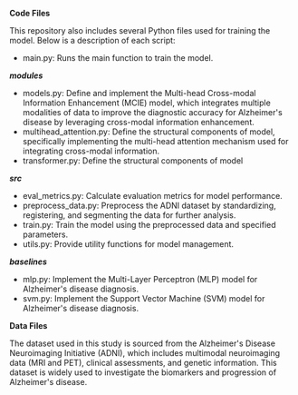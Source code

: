 **Code Files**

This repository also includes several Python files used for training the model. Below is a description of each script:

- main.py: Runs the main function to train the model.

***modules***

- models.py: Define and implement the Multi-head Cross-modal Information Enhancement (MCIE) model, which integrates
  multiple modalities of data to improve the diagnostic accuracy for Alzheimer's disease by leveraging cross-modal
  information enhancement.
- multihead_attention.py: Define the structural components of model, specifically implementing the multi-head attention
  mechanism used for integrating cross-modal information.
- transformer.py: Define the structural components of model

***src***

- eval_metrics.py: Calculate evaluation metrics for model performance.
- preprocess_data.py: Preprocess the ADNI dataset by standardizing, registering, and segmenting the data for further
  analysis.
- train.py: Train the model using the preprocessed data and specified parameters.
- utils.py: Provide utility functions for model management.

***baselines***

- mlp.py: Implement the Multi-Layer Perceptron (MLP) model for Alzheimer's disease diagnosis.
- svm.py: Implement the Support Vector Machine (SVM) model for Alzheimer's disease diagnosis.


**Data Files**

The dataset used in this study is sourced from the Alzheimer's Disease Neuroimaging Initiative (ADNI), which includes
multimodal neuroimaging data (MRI and PET), clinical assessments, and genetic information. This dataset is widely used
to investigate the biomarkers and progression of Alzheimer's disease.


